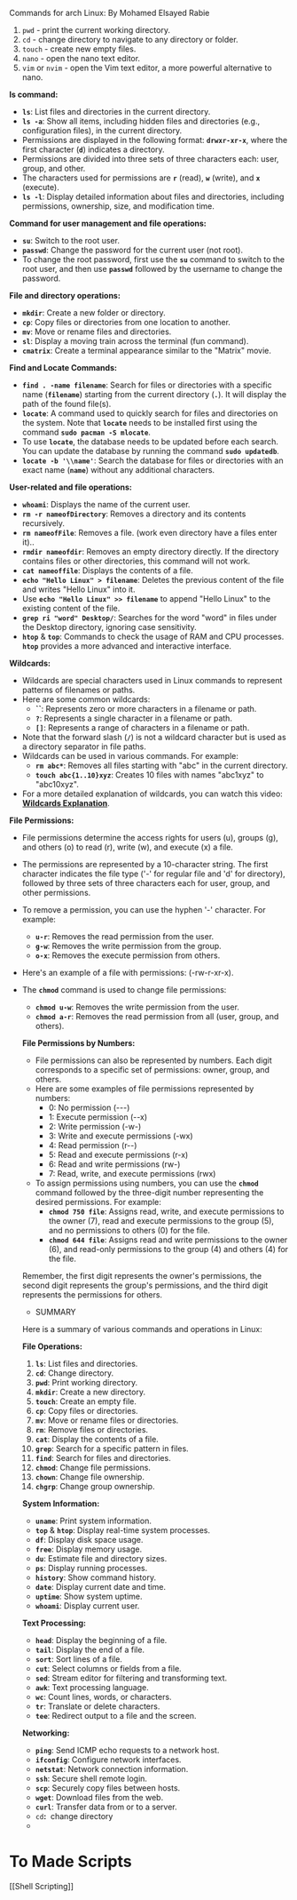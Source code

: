 Commands for arch Linux:
By Mohamed Elsayed Rabie
1. `pwd` - print the current working directory.
2. `cd` - change directory to navigate to any directory or folder.
3. `touch` - create new empty files.
4. `nano` - open the nano text editor.
5. `vim` or `nvim` - open the Vim text editor, a more powerful alternative to nano.

**ls command:**

- **`ls`**: List files and directories in the current directory.
- **`ls -a`**: Show all items, including hidden files and directories (e.g., configuration files), in the current directory.
- Permissions are displayed in the following format: **`drwxr-xr-x`**, where the first character (**`d`**) indicates a directory.
- Permissions are divided into three sets of three characters each: user, group, and other.
- The characters used for permissions are **`r`** (read), **`w`** (write), and **`x`** (execute).
- **`ls -l`**: Display detailed information about files and directories, including permissions, ownership, size, and modification time.

**Command for user management and file operations:**

- **`su`**: Switch to the root user.
- **`passwd`**: Change the password for the current user (not root).
- To change the root password, first use the **`su`** command to switch to the root user, and then use **`passwd`** followed by the username to change the password.

**File and directory operations:**

- **`mkdir`**: Create a new folder or directory.
- **`cp`**: Copy files or directories from one location to another.
- **`mv`**: Move or rename files and directories.
- **`sl`**: Display a moving train across the terminal (fun command).
- **`cmatrix`**: Create a terminal appearance similar to the "Matrix" movie.

**Find and Locate Commands:**

- **`find . -name filename`**: Search for files or directories with a specific name (**`filename`**) starting from the current directory (**`.`**). It will display the path of the found file(s).
- **`locate`**: A command used to quickly search for files and directories on the system. Note that **`locate`** needs to be installed first using the command **`sudo pacman -S mlocate`**.
- To use **`locate`**, the database needs to be updated before each search. You can update the database by running the command **`sudo updatedb`**.
- **`locate -b '\\name'`**: Search the database for files or directories with an exact name (**`name`**) without any additional characters.

**User-related and file operations:**

- **`whoami`**: Displays the name of the current user.
- **`rm -r nameofDirectory`**: Removes a directory and its contents recursively.
- **`rm nameofFile`**: Removes a file. (work even directory have a files enter it)..
- **`rmdir nameofdir`**: Removes an empty directory directly. If the directory contains files or other directories, this command will not work.
- **`cat nameoffile`**: Displays the contents of a file.
- **`echo "Hello Linux" > filename`**: Deletes the previous content of the file and writes "Hello Linux" into it.
- Use **`echo "Hello Linux" >> filename`** to append "Hello Linux" to the existing content of the file.
- **`grep ri "word" Desktop/`**: Searches for the word "word" in files under the Desktop directory, ignoring case sensitivity.
- **`htop`** & **`top`**: Commands to check the usage of RAM and CPU processes. **`htop`** provides a more advanced and interactive interface.

**Wildcards:**

- Wildcards are special characters used in Linux commands to represent patterns of filenames or paths.
- Here are some common wildcards:
    - **``**: Represents zero or more characters in a filename or path.
    - **`?`**: Represents a single character in a filename or path.
    - **`[]`**: Represents a range of characters in a filename or path.
- Note that the forward slash (**`/`**) is not a wildcard character but is used as a directory separator in file paths.
- Wildcards can be used in various commands. For example:
    - **`rm abc*`**: Removes all files starting with "abc" in the current directory.
    - **`touch abc{1..10}xyz`**: Creates 10 files with names "abc1xyz" to "abc10xyz".
- For a more detailed explanation of wildcards, you can watch this video: **[Wildcards Explanation](https://youtu.be/z7ZAL0n64KU)**.

**File Permissions:**

- File permissions determine the access rights for users (u), groups (g), and others (o) to read (r), write (w), and execute (x) a file.
    
- The permissions are represented by a 10-character string. The first character indicates the file type ('-' for regular file and 'd' for directory), followed by three sets of three characters each for user, group, and other permissions.
    
- To remove a permission, you can use the hyphen '-' character. For example:
    
    - **`u-r`**: Removes the read permission from the user.
    - **`g-w`**: Removes the write permission from the group.
    - **`o-x`**: Removes the execute permission from others.
- Here's an example of a file with permissions: (-rw-r-xr-x).
    
- The **`chmod`** command is used to change file permissions:
    
    - **`chmod u-w`**: Removes the write permission from the user.
    - **`chmod a-r`**: Removes the read permission from all (user, group, and others).
    
    **File Permissions by Numbers:**
    
    - File permissions can also be represented by numbers. Each digit corresponds to a specific set of permissions: owner, group, and others.
    - Here are some examples of file permissions represented by numbers:
        - 0: No permission (---)
        - 1: Execute permission (--x)
        - 2: Write permission (-w-)
        - 3: Write and execute permissions (-wx)
        - 4: Read permission (r--)
        - 5: Read and execute permissions (r-x)
        - 6: Read and write permissions (rw-)
        - 7: Read, write, and execute permissions (rwx)
    - To assign permissions using numbers, you can use the **`chmod`** command followed by the three-digit number representing the desired permissions. For example:
        - **`chmod 750 file`**: Assigns read, write, and execute permissions to the owner (7), read and execute permissions to the group (5), and no permissions to others (0) for the file.
        - **`chmod 644 file`**: Assigns read and write permissions to the owner (6), and read-only permissions to the group (4) and others (4) for the file.
    
    Remember, the first digit represents the owner's permissions, the second digit represents the group's permissions, and the third digit represents the permissions for others.
    
    - SUMMARY
    
    Here is a summary of various commands and operations in Linux:
    
    **File Operations:**
    
    1. **`ls`**: List files and directories.
    2. **`cd`**: Change directory.
    3. **`pwd`**: Print working directory.
    4. **`mkdir`**: Create a new directory.
    5. **`touch`**: Create an empty file.
    6. **`cp`**: Copy files or directories.
    7. **`mv`**: Move or rename files or directories.
    8. **`rm`**: Remove files or directories.
    9. **`cat`**: Display the contents of a file.
    10. **`grep`**: Search for a specific pattern in files.
    11. **`find`**: Search for files and directories.
    12. **`chmod`**: Change file permissions.
    13. **`chown`**: Change file ownership.
    14. **`chgrp`**: Change group ownership.
    
    **System Information:**
    
    - **`uname`**: Print system information.
    - **`top`** & **`htop`**: Display real-time system processes.
    - **`df`**: Display disk space usage.
    - **`free`**: Display memory usage.
    - **`du`**: Estimate file and directory sizes.
    - **`ps`**: Display running processes.
    - **`history`**: Show command history.
    - **`date`**: Display current date and time.
    - **`uptime`**: Show system uptime.
    - **`whoami`**: Display current user.
    
    **Text Processing:**
    
    - **`head`**: Display the beginning of a file.
    - **`tail`**: Display the end of a file.
    - **`sort`**: Sort lines of a file.
    - **`cut`**: Select columns or fields from a file.
    - **`sed`**: Stream editor for filtering and transforming text.
    - **`awk`**: Text processing language.
    - **`wc`**: Count lines, words, or characters.
    - **`tr`**: Translate or delete characters.
    - **`tee`**: Redirect output to a file and the screen.
    
    **Networking:**
    
    - **`ping`**: Send ICMP echo requests to a network host.
    - **`ifconfig`**: Configure network interfaces.
    - **`netstat`**: Network connection information.
    - **`ssh`**: Secure shell remote login.
    - **`scp`**: Securely copy files between hosts.
    - **`wget`**: Download files from the web.
    - **`curl`**: Transfer data from or to a server.
    -  **<span style="color:#DA1416; background-color:1. #238F3F">**`cd`**:</span>**  change directory
    - 
# To Made Scripts 
[[Shell Scripting]]
